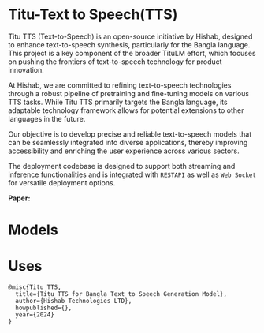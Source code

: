 # Titu-Text to Speech(TTS)


Titu TTS (Text-to-Speech) is an open-source initiative by Hishab, designed to enhance text-to-speech synthesis, particularly for the Bangla language. This project is a key component of the broader TituLM effort, which focuses on pushing the frontiers of text-to-speech technology for product innovation.

At Hishab, we are committed to refining text-to-speech technologies through a robust pipeline of pretraining and fine-tuning models on various TTS tasks. While Titu TTS primarily targets the Bangla language, its adaptable technology framework allows for potential extensions to other languages in the future.

Our objective is to develop precise and reliable text-to-speech models that can be seamlessly integrated into diverse applications, thereby improving accessibility and enriching the user experience across various sectors.

The deployment codebase is designed to support both streaming and inference functionalities and is integrated with ```RESTAPI``` as well as ```Web Socket``` for versatile deployment options.

__Paper:__ 


# Models


# Uses



```Contributor
@misc{Titu TTS,
  title={Titu TTS for Bangla Text to Speech Generation Model},
  author={Hishab Technologies LTD},
  howpublished={},
  year={2024}
}
```






